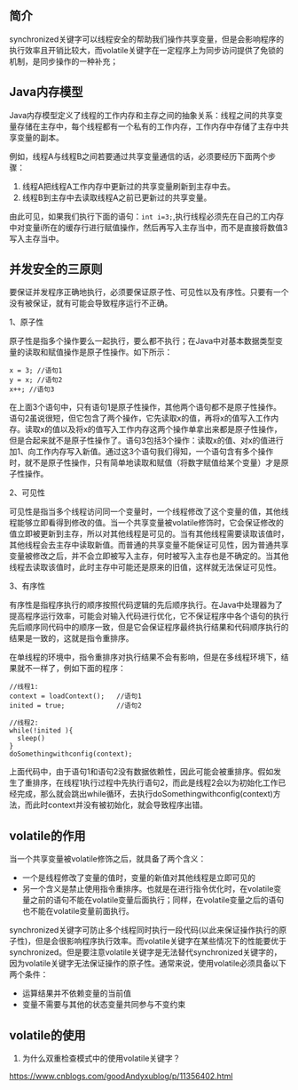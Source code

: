 ## 简介
synchronized关键字可以线程安全的帮助我们操作共享变量，但是会影响程序的执行效率且开销比较大，而volatile关键字在一定程序上为同步访问提供了免锁的机制，是同步操作的一种补充；

## Java内存模型
Java内存模型定义了线程的工作内存和主存之间的抽象关系：线程之间的共享变量存储在主存中，每个线程都有一个私有的工作内存，工作内存中存储了主存中共享变量的副本。

例如，线程A与线程B之间若要通过共享变量通信的话，必须要经历下面两个步骤：
1. 线程A把线程A工作内存中更新过的共享变量刷新到主存中去。
2. 线程B到主存中去读取线程A之前已更新过的共享变量。

由此可见，如果我们执行下面的语句：`int i=3;`,执行线程必须先在自己的工内存中对变量i所在的缓存行进行赋值操作，然后再写入主存当中，而不是直接将数值3写入主存当中。

## 并发安全的三原则
要保证并发程序正确地执行，必须要保证原子性、可见性以及有序性。只要有一个没有被保证，就有可能会导致程序运行不正确。

1、原子性

原子性是指多个操作要么一起执行，要么都不执行；在Java中对基本数据类型变量的读取和赋值操作是原子性操作。如下所示：
```
x = 3; //语句1
y = x; //语句2
x++; //语句3
```
在上面3个语句中，只有语句1是原子性操作，其他两个语句都不是原子性操作。语句2虽说很短，但它包含了两个操作，它先读取x的值，再将x的值写入工作内存。读取x的值以及将x的值写入工作内存这两个操作单拿出来都是原子性操作，但是合起来就不是原子性操作了。语句3包括3个操作：读取x的值、对x的值进行加1、向工作内存写入新值。通过这3个语句我们得知，一个语句含有多个操作时，就不是原子性操作，只有简单地读取和赋值（将数字赋值给某个变量）才是原子性操作。


2、可见性

可见性是指当多个线程访问同一个变量时，一个线程修改了这个变量的值，其他线程能够立即看得到修改的值。当一个共享变量被volatile修饰时，它会保证修改的值立即被更新到主存，所以对其他线程是可见的。当有其他线程需要读取该值时，其他线程会去主存中读取新值。而普通的共享变量不能保证可见性，因为普通共享变量被修改之后，并不会立即被写入主存，何时被写入主存也是不确定的。当其他线程去读取该值时，此时主存中可能还是原来的旧值，这样就无法保证可见性。

3、有序性

有序性是指程序执行的顺序按照代码逻辑的先后顺序执行。在Java中处理器为了提高程序运行效率，可能会对输入代码进行优化，它不保证程序中各个语句的执行先后顺序同代码中的顺序一致，但是它会保证程序最终执行结果和代码顺序执行的结果是一致的，这就是指令重排序。

在单线程的环境中，指令重排序对执行结果不会有影响，但是在多线程环境下，结果就不一样了，例如下面的程序：
```
//线程1:
context = loadContext();   //语句1
inited = true;             //语句2
 
//线程2:
while(!inited ){
  sleep()
}
doSomethingwithconfig(context);
```
上面代码中，由于语句1和语句2没有数据依赖性，因此可能会被重排序。假如发生了重排序，在线程1执行过程中先执行语句2，而此是线程2会以为初始化工作已经完成，那么就会跳出while循环，去执行doSomethingwithconfig(context)方法，而此时context并没有被初始化，就会导致程序出错。


## volatile的作用
当一个共享变量被volatile修饰之后，就具备了两个含义：
- 一个是线程修改了变量的值时，变量的新值对其他线程是立即可见的
- 另一个含义是禁止使用指令重排序。也就是在进行指令优化时，在volatile变量之前的语句不能在volatile变量后面执行；同样，在volatile变量之后的语句也不能在volatile变量前面执行。

synchronized关键字可防止多个线程同时执行一段代码(以此来保证操作执行的原子性)，但是会很影响程序执行效率。而volatile关键字在某些情况下的性能要优于synchronized。但是要注意volatile关键字是无法替代synchronized关键字的，因为volatile关键字无法保证操作的原子性。通常来说，使用volatile必须具备以下两个条件：
- 运算结果并不依赖变量的当前值
- 变量不需要与其他的状态变量共同参与不变约束

## volatile的使用

1. 为什么双重检查模式中的使用volatile关键字？

<https://www.cnblogs.com/goodAndyxublog/p/11356402.html>


